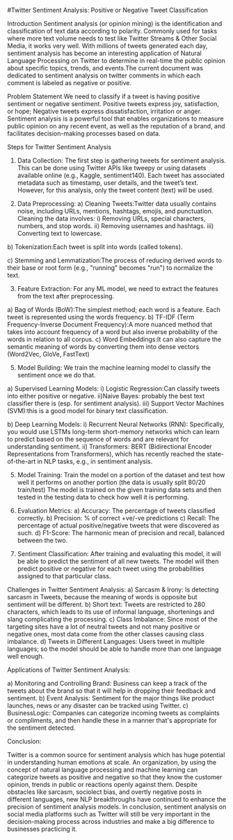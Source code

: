 #Twitter Sentiment Analysis: Positive or Negative Tweet Classification

Introduction
Sentiment analysis (or opinion mining) is the identification and classification of text data according to polarity. Commonly used for tasks where more text volume needs to test like Twitter Streams & Other Social Media, it works very well. With millions of tweets generated each day, sentiment analysis has become an interesting application of Natural Language Processing on Twitter to determine in real-time the public opinion about specific topics, trends, and events.The current document was dedicated to sentiment analysis on twitter comments in which each comment is labeled as negative or positive.

Problem Statement
We need to classify if a tweet is having positive sentiment or negative sentiment. Positive tweets express joy, satisfaction, or hope; Negative tweets express dissatisfaction, irritation or anger. Sentiment analysis is a powerful tool that enables organizations to measure public opinion on any recent event, as well as the reputation of a brand, and facilitates decision-making processes based on data.

Steps for Twitter Sentiment Analysis
1) Data Collection:
The first step is gathering tweets for sentiment analysis. This can be done using Twitter APIs like tweepy or using datasets available online (e.g., Kaggle, sentiment140).
Each tweet has associated metadata such as timestamp, user details, and the tweet’s text. However, for this analysis, only the tweet content (text) will be used.

2) Data Preprocessing:
a) Cleaning Tweets:Twitter data usually contains noise, including URLs, mentions, hashtags, emojis, and punctuation. Cleaning the data involves:
i) Removing URLs, special characters, numbers, and stop words.
ii) Removing usernames and hashtags.
iii) Converting text to lowercase.

b) Tokenization:Each tweet is split into words (called tokens).

c) Stemming and Lemmatization:The process of reducing derived words to their base or root form (e.g., "running"  becomes  "run") to normalize the text.

3) Feature Extraction: For any ML model, we need to extract the features from the text after preprocessing.

a) Bag of Words (BoW):The simplest method; each word is a feature. Each tweet is represented using the words frequency.
b) TF-IDF (Term Frequency-Inverse Document Frequency):A more nuanced method that takes into account frequency of a word but also inverse probability of the words in relation to all corpus.
c) Word Embeddings:It can also capture the semantic meaning of words by converting them into dense vectors (Word2Vec, GloVe, FastText)

5) Model Building: We train the machine learning model to classify the sentiment once we do that.

a) Supervised Learning Models:
i) Logistic Regression:Can classify tweets into either positive or negative.
ii)Naive Bayes: probably the best text classifier there is (esp. for sentiment analysis).
iii) Support Vector Machines (SVM):this is a good model for binary text classification.

b) Deep Learning Models:
i) Recurrent Neural Networks (RNN): Specifically, you would use LSTMs long-term short-memory networks which can learn to predict based on the sequence of words and are relevant for understanding sentiment.
ii) Transformers: BERT (Bidirectional Encoder Representations from Transformers), which has recently reached the state-of-the-art in NLP tasks, e.g., in sentiment analysis.

5) Model Training:
Train the model on a portion of the dataset and test how well it performs on another portion (the data is usually split 80/20 train/test)
The model is trained on the given training data sets and then tested in the testing data to check how well it is performing.

6) Evaluation Metrics:
a) Accuracy: The percentage of tweets classified correctly.
b) Precision:  % of correct +ve/-ve predictions
c) Recall: The percentage of actual positive/negative tweets that were discovered as such.
d) F1-Score: The harmonic mean of precision and recall, balanced between the two.

7) Sentiment Classification:
After training and evaluating this model, it will be able to predict the sentiment of all new tweets.
The model will then predict positive or negative for each tweet using the probabilities assigned to that particular class.

Challenges in Twitter Sentiment Analysis:
a) Sarcasm & Irony: Is detecting sarcasm in Tweets, because the meaning of words is opposite but sentiment will be different.
b) Short text: Tweets are restricted to 280 characters, which leads to its use of informal language, shortenings and slang complicating the processing.
c) Class Imbalance: Since most of the targeting sites have a lot of neutral tweets and not many positive or negative ones, most data come from the other classes causing class imbalance.
d) Tweets in Different Languages: Users tweet in multiple languages; so the model should be able to handle more than one language well enough. 

Applications of Twitter Sentiment Analysis:

a) Monitoring and Controlling Brand: Business can keep a track of the tweets about the brand so that it will help in dropping their feedback and sentiment.
b) Event Analysis: Sentiment for the major things like product launches, news or any disaster can be tracked using Twitter.
c) BusinessLogic: Companies can categorize incoming tweets as complaints or compliments, and then handle these in a manner that's appropriate for the sentiment detected.

Conclusion:

Twitter is a common source for sentiment analysis which has huge potential in understanding human emotions at scale. An organization, by using the concept of natural language processing and machine learning can categorize tweets as positive and negative so that they know the customer opinion, trends in public or reactions openly against them. Despite obstacles like sarcasm, sociolect bias, and overtly negative posts in different languages, new NLP breakthroughs have continued to enhance the precision of sentiment analysis models.
In conclusion, sentiment analysis on social media platforms such as Twitter will still be very important in the decision-making process across industries and make a big difference to businesses practicing it.









      

